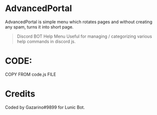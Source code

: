 # AdvancedPortal

AdvancedPortal is simple menu which rotates pages and without creating any spam,
turns it into short page.

> Discord BOT Help Menu 
> Useful for managing / categorizing various help commands in discord js.

# CODE:

COPY FROM code.js FILE
   
   # Credits
   Coded by Gazarino#9899 for Lunic Bot.
